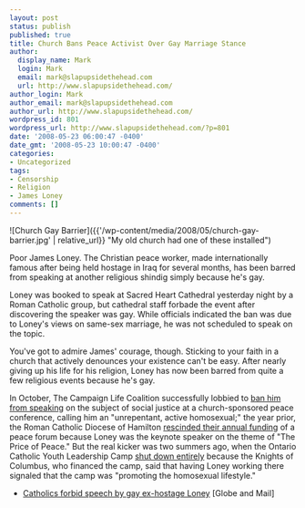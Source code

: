 ```yaml
---
layout: post
status: publish
published: true
title: Church Bans Peace Activist Over Gay Marriage Stance
author:
  display_name: Mark
  login: Mark
  email: mark@slapupsidethehead.com
  url: http://www.slapupsidethehead.com/
author_login: Mark
author_email: mark@slapupsidethehead.com
author_url: http://www.slapupsidethehead.com/
wordpress_id: 801
wordpress_url: http://www.slapupsidethehead.com/?p=801
date: '2008-05-23 06:00:47 -0400'
date_gmt: '2008-05-23 10:00:47 -0400'
categories:
- Uncategorized
tags:
- Censorship
- Religion
- James Loney
comments: []
---
```

![Church Gay Barrier]({{'/wp-content/media/2008/05/church-gay-barrier.jpg' | relative_url}} "My old church had one of these installed")

Poor James Loney. The Christian peace worker, made internationally famous after being held hostage in Iraq for several months, has been barred from speaking at another religious shindig simply because he's gay.

Loney was booked to speak at Sacred Heart Cathedral yesterday night by a Roman Catholic group, but cathedral staff forbade the event after discovering the speaker was gay. While officials indicated the ban was due to Loney's views on same-sex marriage, he was not scheduled to speak on the topic.

You've got to admire James' courage, though. Sticking to your faith in a church that actively denounces your existence can't be easy. After nearly giving up his life for his religion, Loney has now been barred from quite a few religious events because he's gay.

In October, The Campaign Life Coalition successfully lobbied to [ban him from speaking](http://www.slapupsidethehead.com/2007/10/peace-activist-ejected/ "Yeah, that'll spark some consensus-building dialogue") on the subject of social justice at a church-sponsored peace conference, calling him an "unrepentant, active homosexual;" the year prior, the Roman Catholic Diocese of Hamilton [rescinded their annual funding](http://www.slapupsidethehead.com/2006/10/church-rescinds-peace-funding/ "Why fund peace if a single gay person supports it?") of a peace forum because Loney was the keynote speaker on the theme of "The Price of Peace." But the real kicker was two summers ago, when the Ontario Catholic Youth Leadership Camp [shut down entirely](http://www.slapupsidethehead.com/2006/06/youth-camp-closes/ "Run home, kids! There's a gay on the loose!") because the Knights of Columbus, who financed the camp, said that having Loney working there signaled that the camp was "promoting the homosexual lifestyle."

- [Catholics forbid speech by gay ex-hostage Loney](http://www.theglobeandmail.com/servlet/story/LAC.20080517.NATSN17/TPStory/National) [Globe and Mail]
